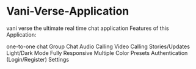 # Vani-Verse-Application
vani verse the ultimate real time chat application Features of this Application:

one-to-one chat
Group Chat
Audio Calling
Video Calling
Stories/Updates
Light/Dark Mode
Fully Responsive
Multiple Color Presets
Authentication (Login/Register)
Settings

